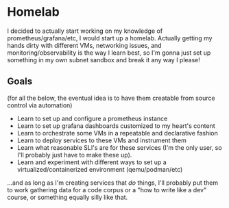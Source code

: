 # Homelab

I decided to actually start working on my knowledge of prometheus/grafana/etc, I would start up a homelab. Actually getting my hands dirty with different VMs, networking issues, and monitoring/observability is the way I learn best, so I'm gonna just set up something in my own subnet sandbox and break it any way I please!

## Goals

(for all the below, the eventual idea is to have them creatable from source control via automation)

- Learn to set up and configure a prometheus instance
- Learn to set up grafana dashboards customized to my heart's content
- Learn to orchestrate some VMs in a repeatable and declarative fashion
- Learn to deploy services to these VMs and instrument them
- Learn what reasonable SLI's are for these services (I'm the only user, so I'll probably just have to make these up).
- Learn and experiment with different ways to set up a virtualized/containerized environment (qemu/podman/etc)

...and as long as I'm creating services that _do_ things, I'll probably put them to work gathering data for a code corpus or a "how to write like a dev" course, or something equally silly like that.
